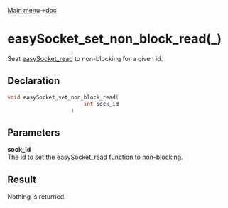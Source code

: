 [Main menu](../../Readme.md)->[doc](../easySocket-doc.md)

# easySocket_set_non_block_read(\_)

Seat [easySocket_read](easySocket_read.md) to non-blocking for a given id.

## **Declaration**

```C
void easySocket_set_non_block_read(
                        int sock_id
                    )
```

## **Parameters**
**sock_id**  
The id to set the [easySocket_read](easySocket_read.md) function to non-blocking.


## **Result**
Nothing is returned.